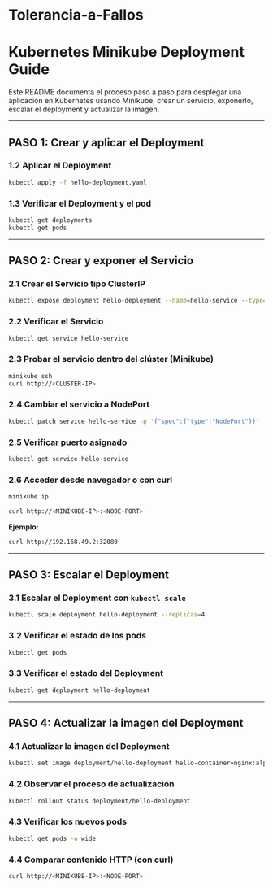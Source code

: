 # Tolerancia-a-Fallos



# Kubernetes Minikube Deployment Guide

Este README documenta el proceso paso a paso para desplegar una aplicación en Kubernetes usando Minikube, crear un servicio, exponerlo, escalar el deployment y actualizar la imagen.

---

## PASO 1: Crear y aplicar el Deployment

### 1.2 Aplicar el Deployment
```bash
kubectl apply -f hello-deployment.yaml
```

### 1.3 Verificar el Deployment y el pod
```bash
kubectl get deployments
kubectl get pods
```

---

## PASO 2: Crear y exponer el Servicio

### 2.1 Crear el Servicio tipo ClusterIP
```bash
kubectl expose deployment hello-deployment --name=hello-service --type=ClusterIP --port=80 --target-port=80
```

### 2.2 Verificar el Servicio
```bash
kubectl get service hello-service
```

### 2.3 Probar el servicio dentro del clúster (Minikube)
```bash
minikube ssh
curl http://<CLUSTER-IP>
```

### 2.4 Cambiar el servicio a NodePort
```bash
kubectl patch service hello-service -p '{"spec":{"type":"NodePort"}}'
```

### 2.5 Verificar puerto asignado
```bash
kubectl get service hello-service
```

### 2.6 Acceder desde navegador o con curl
```bash
minikube ip
```

```bash
curl http://<MINIKUBE-IP>:<NODE-PORT>
```

**Ejemplo:**
```bash
curl http://192.168.49.2:32080
```

---

## PASO 3: Escalar el Deployment

### 3.1 Escalar el Deployment con `kubectl scale`
```bash
kubectl scale deployment hello-deployment --replicas=4
```

### 3.2 Verificar el estado de los pods
```bash
kubectl get pods
```

### 3.3 Verificar el estado del Deployment
```bash
kubectl get deployment hello-deployment
```

---

## PASO 4: Actualizar la imagen del Deployment

### 4.1 Actualizar la imagen del Deployment
```bash
kubectl set image deployment/hello-deployment hello-container=nginx:alpine
```

### 4.2 Observar el proceso de actualización
```bash
kubectl rollout status deployment/hello-deployment
```

### 4.3 Verificar los nuevos pods
```bash
kubectl get pods -o wide
```

### 4.4 Comparar contenido HTTP (con curl)
```bash
curl http://<MINIKUBE-IP>:<NODE-PORT>
```

